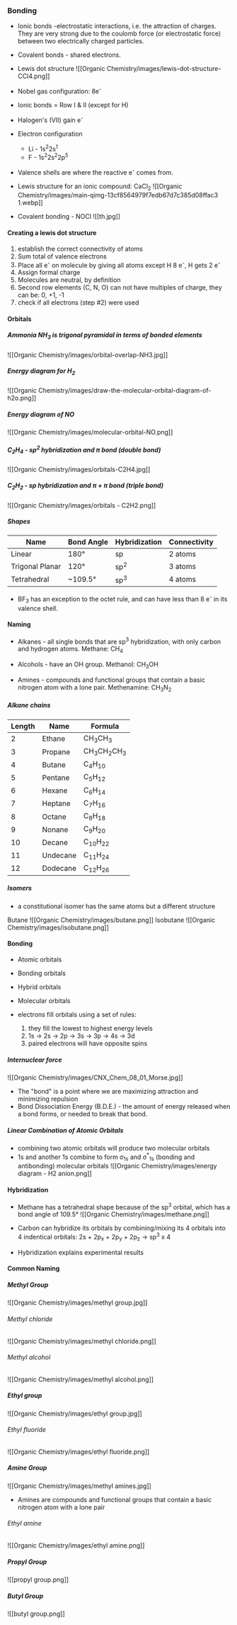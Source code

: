 ### Bonding
- Ionic bonds -electrostatic interactions, i.e. the attraction of charges. They are very strong due to the coulomb force (or electrostatic force) between two electrically charged particles.
- Covalent bonds - shared electrons.
- Lewis dot structure
![[Organic Chemistry/images/lewis-dot-structure-CCl4.png]]

- Nobel gas configuration: 8e<sup>-</sup>
- Ionic bonds = Row I & II (except for H)
- Halogen's (VII) gain e<sup>-</sup>
- Electron configuration
	- Li - 1s<sup>2</sup>2s<sup>1</sup>
	- F - 1s<sup>2</sup>2s<sup>2</sup>2p<sup>5</sup>
- Valence shells are where the reactive e<sup>-</sup> comes from.

- Lewis structure for an ionic compound: CaCl<sub>2</sub>
![[Organic Chemistry/images/main-qimg-13cf8564979f7edb67d7c385d08ffac3 1.webp]]

- Covalent bonding - NOCl
![[th.jpg]]



#### Creating a lewis dot structure
1. establish the correct connectivity of atoms
2. Sum total of valence electrons
3. Place all e<sup>-</sup> on molecule by giving all atoms except H 8 e<sup>-</sup>, H gets 2 e<sup>-</sup>
4. Assign formal charge
5. Molecules are neutral, by definition
6. Second row elements (C, N, O) can not have multiples of charge, they can be: 0, +1, -1
7. check if all electrons (step #2) were used


#### Orbitals

##### Ammonia NH<sub>3</sub> is trigonal pyramidal in terms of bonded elements

![[Organic Chemistry/images/orbital-overlap-NH3.jpg]]

##### Energy diagram for H<sub>2</sub>

![[Organic Chemistry/images/draw-the-molecular-orbital-diagram-of-h2o.png]]

##### Energy diagram of NO

![[Organic Chemistry/images/molecular-orbital-NO.png]]

##### C<sub>2</sub>H<sub>4</sub> - sp<sup>2</sup> hybridization and π bond (double bond)

![[Organic Chemistry/images/orbitals-C2H4.jpg]]

##### C<sub>2</sub>H<sub>2</sub> - sp hybridization and π + π bond (triple bond)

![[Organic Chemistry/images/orbitals - C2H2.png]]

##### Shapes

| Name            | Bond Angle | Hybridization  | Connectivity |
| --------------- | ---------- | -------------- | ------------ |
| Linear          | 180°       | sp             | 2 atoms      |
| Trigonal Planar | 120°       | sp<sup>2</sup> | 3 atoms      |
| Tetrahedral     | ~109.5°    | sp<sup>3</sup> | 4 atoms             |


- BF<sub>3</sub> has an exception to the octet rule, and can have less than 8 e<sup>-</sup> in its valence shell.


#### Naming

- Alkanes - all single bonds that are sp<sup>3</sup> hybridization, with only carbon and hydrogen atoms.
	Methane: CH<sub>4</sub>
	
- Alcohols - have an OH group.
	Methanol: CH<sub>3</sub>OH

- Amines - compounds and functional groups that contain a basic nitrogen atom with a lone pair.
	Methenamine: CH<sub>3</sub>N<sub>2</sub>
	
##### Alkane chains

| Length | Name     | Formula                                    |
| ------ | -------- | ------------------------------------------ |
| 2      | Ethane   | CH<sub>3</sub>CH<sub>3</sub>               |
| 3      | Propane  | CH<sub>3</sub>CH<sub>2</sub>CH<sub>3</sub> |
| 4      | Butane   | C<sub>4</sub>H<sub>10</sub>                |
| 5      | Pentane  | C<sub>5</sub>H<sub>12</sub>                |
| 6      | Hexane   | C<sub>6</sub>H<sub>14</sub>                |
| 7      | Heptane  | C<sub>7</sub>H<sub>16</sub>                                           |
| 8      | Octane   | C<sub>8</sub>H<sub>18</sub>                                           |
| 9      | Nonane   | C<sub>9</sub>H<sub>20</sub>                                           |
| 10     | Decane   | C<sub>10</sub>H<sub>22</sub>                                           |
| 11     | Undecane | C<sub>11</sub>H<sub>24</sub>                                           |
| 12     | Dodecane | C<sub>12</sub>H<sub>26</sub>                                           |

##### Isomers

- a constitutional isomer has the same atoms but a different structure

Butane
![[Organic Chemistry/images/butane.png]]
Isobutane
![[Organic Chemistry/images/isobutane.png]]



#### Bonding

- Atomic orbitals
- Bonding orbitals
- Hybrid orbitals
- Molecular orbitals

- electrons fill orbitals using a set of rules:
	1) they fill the lowest to highest energy levels
	2) 1s → 2s → 2p → 3s → 3p → 4s → 3d
	3) paired electrons will have opposite spins


##### Internuclear force
![[Organic Chemistry/images/CNX_Chem_08_01_Morse.jpg]]

- The "bond" is a point where we are maximizing attraction and minimizing repulsion
- Bond Dissociation Energy (B.D.E.) - the amount of energy released when a bond forms, or needed to break that bond.

##### Linear Combination of Atomic Orbitals

- combining two atomic orbitals will produce two molecular orbitals
- 1s and another 1s combine to form σ<sub>1s</sub> and σ<sup>*</sup><sub>1s</sub> (bonding and antibonding) molecular orbitals
![[Organic Chemistry/images/energy diagram - H2 anion.png]]

#### Hybridization
- Methane has a tetrahedral shape because of the sp<sup>3</sup> orbital, which has a bond angle of 109.5°
![[Organic Chemistry/images/methane.png]]

- Carbon can hybridize its orbitals by combining/mixing its 4 orbitals into 4 indentical orbitals:
	2s + 2p<sub>x</sub> + 2p<sub>y</sub> + 2p<sub>z</sub> → sp<sup>3</sup> x 4
- Hybridization explains experimental results




#### Common Naming

##### Methyl Group
![[Organic Chemistry/images/methyl group.jpg]]

###### Methyl chloride
![[Organic Chemistry/images/methyl chloride.png]]

###### Methyl alcohol
![[Organic Chemistry/images/methyl alcohol.png]]







##### Ethyl group
![[Organic Chemistry/images/ethyl group.jpg]]

###### Ethyl fluoride
![[Organic Chemistry/images/ethyl fluoride.png]]


##### Amine Group
![[Organic Chemistry/images/methyl amines.jpg]]
- Amines are compounds and functional groups that contain a basic nitrogen atom with a lone pair

###### Ethyl amine
![[Organic Chemistry/images/ethyl amine.png]]


##### Propyl Group
![[propyl group.png]]

##### Butyl Group
![[butyl group.png]]



